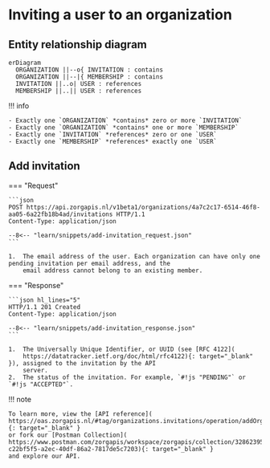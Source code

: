 ﻿# Inviting a user to an organization

## Entity relationship diagram

``` mermaid
erDiagram
  ORGANIZATION ||--o{ INVITATION : contains
  ORGANIZATION ||--|{ MEMBERSHIP : contains
  INVITATION ||..o| USER : references
  MEMBERSHIP ||..|| USER : references
```

!!! info

    - Exactly one `ORGANIZATION` *contains* zero or more `INVITATION`
    - Exactly one `ORGANIZATION` *contains* one or more `MEMBERSHIP`
    - Exactly one `INVITATION` *references* zero or one `USER`
    - Exactly one `MEMBERSHIP` *references* exactly one `USER`

## Add invitation

=== "Request"

    ```json
    POST https://api.zorgapis.nl/v1beta1/organizations/4a7c2c17-6514-46f8-aa05-6a22fb18b4ad/invitations HTTP/1.1
    Content-Type: application/json

    --8<-- "learn/snippets/add-invitation_request.json"
    ```

    1.  The email address of the user. Each organization can have only one pending invitation per email address, and the 
        email address cannot belong to an existing member.

=== "Response"

    ```json hl_lines="5"
    HTTP/1.1 201 Created
    Content-Type: application/json

    --8<-- "learn/snippets/add-invitation_response.json"
    ```

    1.  The Universally Unique Identifier, or UUID (see [RFC 4122](
        https://datatracker.ietf.org/doc/html/rfc4122){: target="_blank" }), assigned to the invitation by the API
        server.
    2.  The status of the invitation. For example, `#!js "PENDING"` or `#!js "ACCEPTED"`.

!!! note

    To learn more, view the [API reference](
    https://oas.zorgapis.nl/#tag/organizations.invitations/operation/addOrganizationInvitation){: target="_blank" }
    or fork our [Postman Collection](
    https://www.postman.com/zorgapis/workspace/zorgapis/collection/32862395-c22bf5f5-a2ec-40df-86a2-7817de5c7203){: target="_blank" }
    and explore our API.